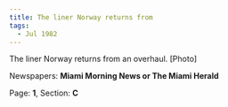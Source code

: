 ```yaml
---  
title: The liner Norway returns from  
tags:  
  - Jul 1982  
---  
```

  
The liner Norway returns from an overhaul. [Photo]  
  
Newspapers: **Miami Morning News or The Miami Herald**  
  
Page: **1**, Section: **C** 
